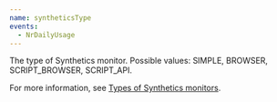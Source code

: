 ```yaml
---
name: syntheticsType
events:
  - NrDailyUsage
---
```


The type of Synthetics monitor. Possible values: SIMPLE, BROWSER, SCRIPT\_BROWSER, SCRIPT\_API.

For more information, see [Types of Synthetics monitors](https://docs.newrelic.com/docs/synthetics/new-relic-synthetics/getting-started/types-synthetics-monitors).